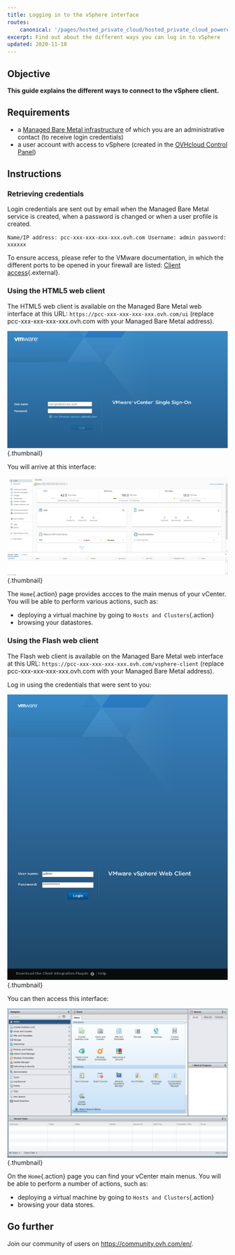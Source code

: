 ```yaml
---
title: Logging in to the vSphere interface
routes:
    canonical: '/pages/hosted_private_cloud/hosted_private_cloud_powered_by_vmware/vsphere_interface_connexion'
excerpt: Find out about the different ways you can log in to vSphere
updated: 2020-11-18
---
```



## Objective

**This guide explains the different ways to connect to the vSphere client.**

## Requirements

- a [Managed Bare Metal infrastructure](https://www.ovhcloud.com/en-ca/managed-bare-metal/) of which you are an administrative contact (to receive login credentials)
- a user account with access to vSphere (created in the [OVHcloud Control Panel](https://ca.ovh.com/auth/?action=gotomanager&from=https://www.ovh.com/ca/en/&ovhSubsidiary=ca))


## Instructions

### Retrieving credentials

Login credentials are sent out by email when the Managed Bare Metal service is created, when a password is changed or when a user profile is created.

```
Name/IP address: pcc-xxx-xxx-xxx-xxx.ovh.com Username: admin password: xxxxxx
```

To ensure access, please refer to the VMware documentation, in which the different ports to be opened in your firewall are listed: [Client access](https://kb.vmware.com/kb/1012382){.external}.


### Using the HTML5 web client

The HTML5 web client is available on the Managed Bare Metal web interface at this URL: `https://pcc-xxx-xxx-xxx-xxx.ovh.com/ui` (replace pcc-xxx-xxx-xxx-xxx.ovh.com with your Managed Bare Metal address).

![Connecting to vSphere HTML5](images/connection_interface_w_html5.png){.thumbnail}

You will arrive at this interface:

![Connecting to vSphere HTML5](images/vsphere-client-html5.png){.thumbnail}

The `Home`{.action} page provides accces to the main menus of your vCenter. You will be able to perform various actions, such as:

- deploying a virtual machine by going to `Hosts and Clusters`{.action}
- browsing your datastores.

### Using the Flash web client

The Flash web client is available on the Managed Bare Metal web interface at this URL: `https://pcc-xxx-xxx-xxx-xxx.ovh.com/vsphere-client` (replace pcc-xxx-xxx-xxx-xxx.ovh.com with your Managed Bare Metal address).

Log in using the credentials that were sent to you:

![vSphere client](images/vsphere-client.png){.thumbnail}

You can then access this interface:

![Connecting to the vSphere interface](images/connection_interface_w.png){.thumbnail}

On the `Home`{.action} page you can find your vCenter main menus. You will be able to perform a number of actions, such as:

- deploying a virtual machine by going to `Hosts and Clusters`{.action}
- browsing your data stores.


## Go further

Join our community of users on <https://community.ovh.com/en/>.
